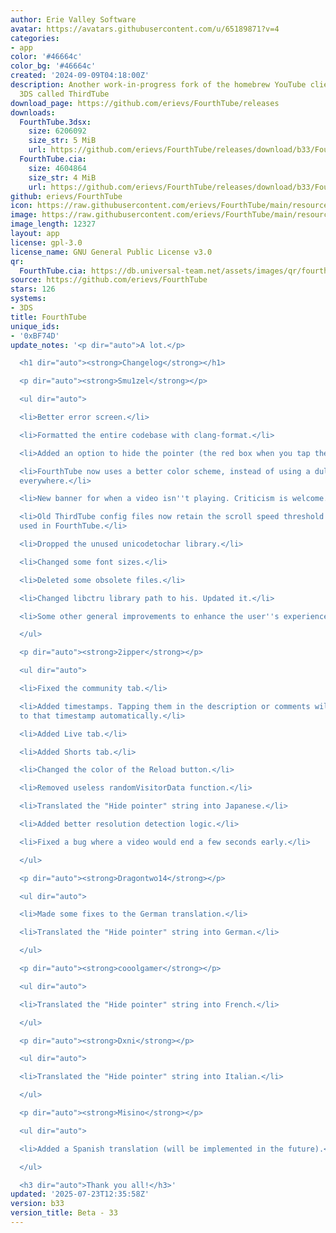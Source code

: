 ```yaml
---
author: Erie Valley Software
avatar: https://avatars.githubusercontent.com/u/65189871?v=4
categories:
- app
color: '#46664c'
color_bg: '#46664c'
created: '2024-09-09T04:18:00Z'
description: Another work-in-progress fork of the homebrew YouTube client for the
  3DS called ThirdTube
download_page: https://github.com/erievs/FourthTube/releases
downloads:
  FourthTube.3dsx:
    size: 6206092
    size_str: 5 MiB
    url: https://github.com/erievs/FourthTube/releases/download/b33/FourthTube.3dsx
  FourthTube.cia:
    size: 4604864
    size_str: 4 MiB
    url: https://github.com/erievs/FourthTube/releases/download/b33/FourthTube.cia
github: erievs/FourthTube
icon: https://raw.githubusercontent.com/erievs/FourthTube/main/resource/icon.png
image: https://raw.githubusercontent.com/erievs/FourthTube/main/resource/banner_legacy.png
image_length: 12327
layout: app
license: gpl-3.0
license_name: GNU General Public License v3.0
qr:
  FourthTube.cia: https://db.universal-team.net/assets/images/qr/fourthtube-cia.png
source: https://github.com/erievs/FourthTube
stars: 126
systems:
- 3DS
title: FourthTube
unique_ids:
- '0xBF74D'
update_notes: '<p dir="auto">A lot.</p>

  <h1 dir="auto"><strong>Changelog</strong></h1>

  <p dir="auto"><strong>Smu1zel</strong></p>

  <ul dir="auto">

  <li>Better error screen.</li>

  <li>Formatted the entire codebase with clang-format.</li>

  <li>Added an option to hide the pointer (the red box when you tap the screen).</li>

  <li>FourthTube now uses a better color scheme, instead of using a dull blue nearly
  everywhere.</li>

  <li>New banner for when a video isn''t playing. Criticism is welcome.</li>

  <li>Old ThirdTube config files now retain the scroll speed threshold value set when
  used in FourthTube.</li>

  <li>Dropped the unused unicodetochar library.</li>

  <li>Changed some font sizes.</li>

  <li>Deleted some obsolete files.</li>

  <li>Changed libctru library path to his. Updated it.</li>

  <li>Some other general improvements to enhance the user''s experience (TM)</li>

  </ul>

  <p dir="auto"><strong>2ipper</strong></p>

  <ul dir="auto">

  <li>Fixed the community tab.</li>

  <li>Added timestamps. Tapping them in the description or comments will jump you
  to that timestamp automatically.</li>

  <li>Added Live tab.</li>

  <li>Added Shorts tab.</li>

  <li>Changed the color of the Reload button.</li>

  <li>Removed useless randomVisitorData function.</li>

  <li>Translated the "Hide pointer" string into Japanese.</li>

  <li>Added better resolution detection logic.</li>

  <li>Fixed a bug where a video would end a few seconds early.</li>

  </ul>

  <p dir="auto"><strong>Dragontwo14</strong></p>

  <ul dir="auto">

  <li>Made some fixes to the German translation.</li>

  <li>Translated the "Hide pointer" string into German.</li>

  </ul>

  <p dir="auto"><strong>cooolgamer</strong></p>

  <ul dir="auto">

  <li>Translated the "Hide pointer" string into French.</li>

  </ul>

  <p dir="auto"><strong>Dxni</strong></p>

  <ul dir="auto">

  <li>Translated the "Hide pointer" string into Italian.</li>

  </ul>

  <p dir="auto"><strong>Misino</strong></p>

  <ul dir="auto">

  <li>Added a Spanish translation (will be implemented in the future).</li>

  </ul>

  <h3 dir="auto">Thank you all!</h3>'
updated: '2025-07-23T12:35:58Z'
version: b33
version_title: Beta - 33
---
```


